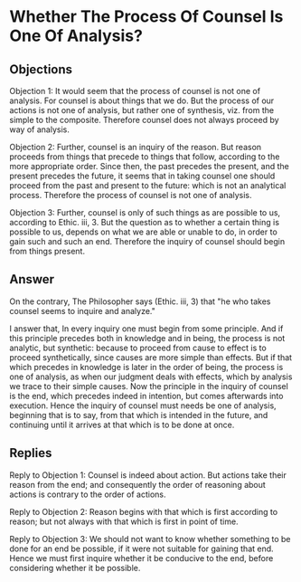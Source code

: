# Whether The Process Of Counsel Is One Of Analysis?

## Objections

Objection 1: It would seem that the process of counsel is not one of analysis. For counsel is about things that we do. But the process of our actions is not one of analysis, but rather one of synthesis, viz. from the simple to the composite. Therefore counsel does not always proceed by way of analysis.

Objection 2: Further, counsel is an inquiry of the reason. But reason proceeds from things that precede to things that follow, according to the more appropriate order. Since then, the past precedes the present, and the present precedes the future, it seems that in taking counsel one should proceed from the past and present to the future: which is not an analytical process. Therefore the process of counsel is not one of analysis.

Objection 3: Further, counsel is only of such things as are possible to us, according to Ethic. iii, 3. But the question as to whether a certain thing is possible to us, depends on what we are able or unable to do, in order to gain such and such an end. Therefore the inquiry of counsel should begin from things present.

## Answer

On the contrary, The Philosopher says (Ethic. iii, 3) that "he who takes counsel seems to inquire and analyze."

I answer that, In every inquiry one must begin from some principle. And if this principle precedes both in knowledge and in being, the process is not analytic, but synthetic: because to proceed from cause to effect is to proceed synthetically, since causes are more simple than effects. But if that which precedes in knowledge is later in the order of being, the process is one of analysis, as when our judgment deals with effects, which by analysis we trace to their simple causes. Now the principle in the inquiry of counsel is the end, which precedes indeed in intention, but comes afterwards into execution. Hence the inquiry of counsel must needs be one of analysis, beginning that is to say, from that which is intended in the future, and continuing until it arrives at that which is to be done at once.

## Replies

Reply to Objection 1: Counsel is indeed about action. But actions take their reason from the end; and consequently the order of reasoning about actions is contrary to the order of actions.

Reply to Objection 2: Reason begins with that which is first according to reason; but not always with that which is first in point of time.

Reply to Objection 3: We should not want to know whether something to be done for an end be possible, if it were not suitable for gaining that end. Hence we must first inquire whether it be conducive to the end, before considering whether it be possible.
